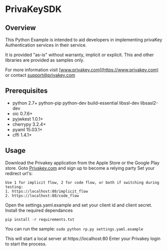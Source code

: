 # PrivaKeySDK #

## Overview ##

This Python Example is intended to aid developers in implementing privaKey Authentication services in their service.

It is provided "as-is" without warranty, implicit or explicit. This and other libraries are provided as samples only.

For more information visit [www.privakey.com](https://www.privakey.com) or contact support@privakey.com

## Prerequisites ##

* python 2.7+ python-pip python-dev build-essential libssl-dev libsasl2-dev
* oic 0.7.6+
* pyjwkest 1.0.1+
* cherrypy 3.2.4+
* pyaml 15.03.1+
* cffi 1.4.1+

## Usage ##

Download the Privakey application from the Apple Store or the Google Play store.
Goto [Privakey.com](https://www.privakey.com) and sign up to become a relying party
Set your redirect url's:
```
Use 1 for implicit flow, 2 for code flow, or both if switching during testing:
1. https://localhost:80/implicit_flow
2. https://localhost:80/code_flow
```

Open the settings.yaml.example and set your client id and client secret.
Install the required dependances

`pip install -r requirements.txt`

You can run the sample:
`sudo python rp.py settings.yaml.example`

This will start a local server at https://localhost:80
Enter your Privakey login to start the process.
